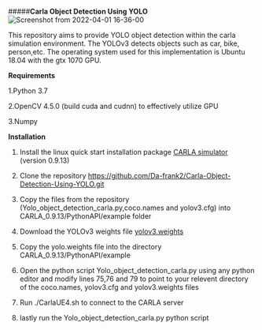 #####**Carla Object Detection Using YOLO**
![Screenshot from 2022-04-01 16-36-00](https://user-images.githubusercontent.com/85341949/161832011-831f0b98-e9ca-4658-b9bf-e8a0e2b3c916.png)

This repository aims to provide YOLO object detection within the carla simulation environment. The YOLOv3 detects objects such as car, bike, person,etc. The operating system used for this implementation is Ubuntu 18.04 with the gtx 1070 GPU.

**Requirements**

1.Python 3.7

2.OpenCV 4.5.0 (build cuda and cudnn) to effectively utilize GPU

3.Numpy

**Installation**

1. Install the linux quick start installation package [CARLA simulator](https://carla.readthedocs.io/en/latest/start_quickstart/) (version 0.9.13) 

2. Clone the repository https://github.com/Da-frank2/Carla-Object-Detection-Using-YOLO.git

3. Copy the files from the repository (Yolo_object_detection_carla.py,coco.names and yolov3.cfg) into CARLA_0.9.13/PythonAPI/example folder

4. Download the YOLOv3 weights file [yolov3.weights](https://drive.google.com/file/d/1xYasjU52whXMLT5MtF7RCPQkV66993oR/view)

5. Copy the yolo.weights file into the directory CARLA_0.9.13/PythonAPI/example

6. Open the python script Yolo_object_detection_carla.py using any python editor and modify lines 75,76 and 79 to point to your relevent directory of the coco.names, yolov3.cfg and yolov3.weights files    

4. Run ./CarlaUE4.sh to connect to the CARLA server

5. lastly run the Yolo_object_detection_carla.py python script 
